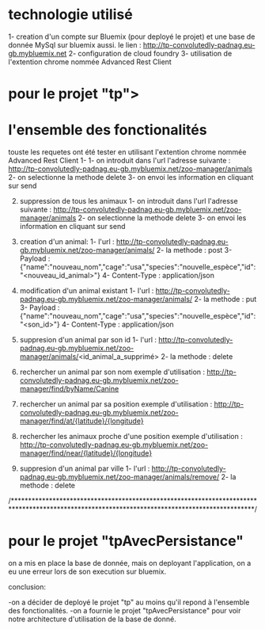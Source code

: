 # technologie utilisé

1-	creation d'un compte sur Bluemix (pour deployé le projet) et une base de donnée MySql sur bluemix aussi.
	le lien : http://tp-convolutedly-padnag.eu-gb.mybluemix.net
2-	configuration de cloud foundry
3-	utilisation de l'extention chrome nommée Advanced Rest Client
# pour le projet "tp">
# l'ensemble des fonctionalités
touste les requetes ont été tester en utilisant l'extention chrome nommée Advanced Rest Client
1-
	1- on introduit dans l'url l'adresse suivante : http://tp-convolutedly-padnag.eu-gb.mybluemix.net/zoo-manager/animals
   	2- on selectionne la methode delete
   	3- on envoi les information en cliquant sur send


2.  suppression de tous les animaux
   	1- on introduit dans l'url l'adresse suivante : http://tp-convolutedly-padnag.eu-gb.mybluemix.net/zoo-manager/animals
   	2- on selectionne la methode delete
   	3- on envoi les information en cliquant sur send

3.  creation d'un animal:
	1- l'url : http://tp-convolutedly-padnag.eu-gb.mybluemix.net/zoo-manager/animals/
	2- la methode : post
	3- Payload : {"name":"nouveau_nom","cage":"usa","species":"nouvelle_espèce","id":"<nouveau_id_animal>"}
	4- Content-Type : application/json

4.	modification d'un animal existant
	1- l'url : http://tp-convolutedly-padnag.eu-gb.mybluemix.net/zoo-manager/animals/
	2- la methode : put
	3- Payload : {"name":"nouveau_nom","cage":"usa","species":"nouvelle_espèce","id":"<son_id>"}
	4- Content-Type : application/json

5. suppresion d'un animal par son id
	1- l'url : http://tp-convolutedly-padnag.eu-gb.mybluemix.net/zoo-manager/animals/<id_animal_a_supprimé>
	2- la methode : delete

6. 	rechercher un animal par son nom
 	exemple d'utilisation : http://tp-convolutedly-padnag.eu-gb.mybluemix.net/zoo-manager/find/byName/Canine

7. 	rechercher un animal par sa position
	exemple d'utilisation : http://tp-convolutedly-padnag.eu-gb.mybluemix.net/zoo-manager/find/at/{latitude}/{longitude}

8. 	rechercher les animaux proche d'une position
	exemple d'utilisation : http://tp-convolutedly-padnag.eu-gb.mybluemix.net/zoo-manager/find/near/{latitude}/{longitude}
9. suppresion d'un animal par ville
	1- l'url : http://tp-convolutedly-padnag.eu-gb.mybluemix.net/zoo-manager/animals/remove/<ville>
	2- la methode : delete

/**********************************************************************************************************************************************/

# pour le projet "tpAvecPersistance"

on a mis en place la base de donnée, mais on deployant l'application, on a eu une erreur lors de son execution sur bluemix.

conclusion:

-on a décider de deployé le projet "tp" au moins qu'il repond à l'ensemble des fonctionalités.
-on a fournie le projet "tpAvecPersistance" pour voir notre architecture d'utilisation de la base de donné. 




